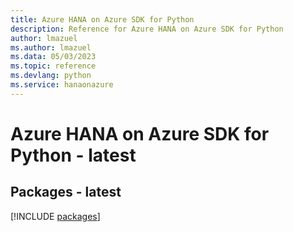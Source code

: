 ```yaml
---
title: Azure HANA on Azure SDK for Python
description: Reference for Azure HANA on Azure SDK for Python
author: lmazuel
ms.author: lmazuel
ms.data: 05/03/2023
ms.topic: reference
ms.devlang: python
ms.service: hanaonazure
---
```

# Azure HANA on Azure SDK for Python - latest
## Packages - latest
[!INCLUDE [packages](hana-on-azure-index.md)]